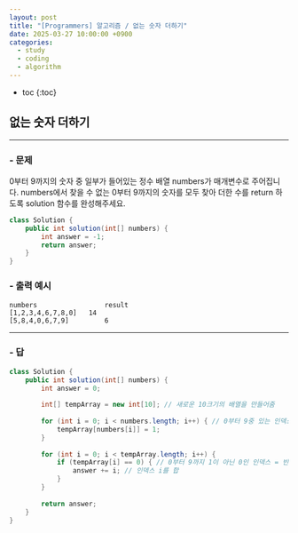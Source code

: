 ```yaml
---
layout: post
title: "[Programmers] 알고리즘 / 없는 숫자 더하기"
date: 2025-03-27 10:00:00 +0900
categories: 
  - study
  - coding
  - algorithm
---
```


* toc
{:toc}

## 없는 숫자 더하기

---

### - 문제

0부터 9까지의 숫자 중 일부가 들어있는 정수 배열 numbers가 매개변수로 주어집니다. numbers에서 찾을 수 없는 0부터 9까지의 숫자를 모두 찾아 더한 수를 return 하도록 solution 함수를 완성해주세요.

```java
class Solution {
    public int solution(int[] numbers) {
        int answer = -1;
        return answer;
    }
}
```

### - 출력 예시

```
numbers	                result
[1,2,3,4,6,7,8,0]	14
[5,8,4,0,6,7,9]	        6
```

<!-- >  -->

---

### - 답

```java
class Solution {
    public int solution(int[] numbers) {
        int answer = 0;
        
        int[] tempArray = new int[10]; // 새로운 10크기의 배열을 만들어줌
        
        for (int i = 0; i < numbers.length; i++) { // 0부터 9중 있는 인덱스에는 1을 넣어줌
            tempArray[numbers[i]] = 1;
        }
        
        for (int i = 0; i < tempArray.length; i++) {
            if (tempArray[i] == 0) { // 0부터 9까지 1이 아닌 0인 인덱스 = 빈값
                answer += i; // 인덱스 i를 합
            }
        }
        
        return answer;
    }
}
```

<!--  -->
